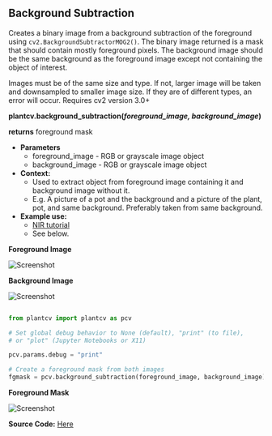 ## Background Subtraction

Creates a binary image from a background subtraction of the foreground using `cv2.BackgroundSubtractorMOG2()`.
The binary image returned is a mask that should contain mostly foreground pixels.
The background image should be the same background as the foreground image except not containing the object of interest.

Images must be of the same size and type.
If not, larger image will be taken and downsampled to smaller image size.
If they are of different types, an error will occur.
Requires cv2 version 3.0+

**plantcv.background_subtraction(*foreground_image, background_image*)**

**returns** foreground mask

- **Parameters**
    - foreground_image - RGB or grayscale image object
	- background_image - RGB or grayscale image object
- **Context:**
    - Used to extract object from foreground image containing it and background image without it.
	- E.g. A picture of a pot and the background and a picture of the plant, pot, and same background. Preferably taken from same background.
- **Example use:**
    - [NIR tutorial](nir_tutorial.md)
    - See below.

**Foreground Image**

![Screenshot](img/documentation_images/background_subtraction/TEST_FOREGROUND.jpg)

**Background Image**

![Screenshot](img/documentation_images/background_subtraction/TEST_BACKGROUND.jpg)

```python

from plantcv import plantcv as pcv

# Set global debug behavior to None (default), "print" (to file), 
# or "plot" (Jupyter Notebooks or X11)

pcv.params.debug = "print"

# Create a foreground mask from both images 
fgmask = pcv.background_subtraction(foreground_image, background_image)

```

**Foreground Mask**

![Screenshot](img/documentation_images/background_subtraction/1_background_subtraction.png)

**Source Code:** [Here](https://github.com/danforthcenter/plantcv/blob/master/plantcv/plantcv/background_subtraction.py)
